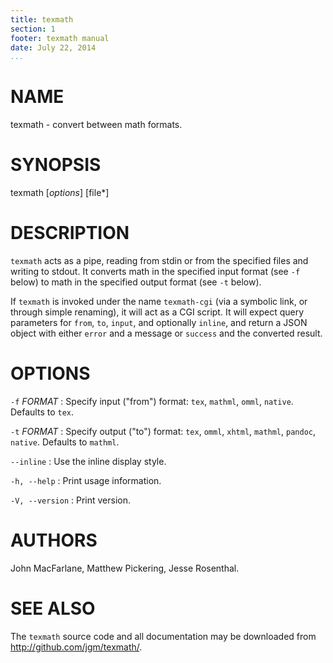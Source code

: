 ```yaml
---
title: texmath
section: 1
footer: texmath manual
date: July 22, 2014
...
```


# NAME

texmath - convert between math formats.

# SYNOPSIS

texmath [*options*] [file\*]

# DESCRIPTION

`texmath` acts as a pipe, reading from stdin or from the specified
files and writing to stdout.  It converts math in the specified input
format (see `-f` below) to math in the specified output format (see `-t`
below).

If `texmath` is invoked under the name `texmath-cgi` (via a symbolic
link, or through simple renaming), it will act as a CGI script.  It will
expect query parameters for `from`, `to`, `input`, and optionally
`inline`, and return a JSON object with either `error` and a message or
`success` and the converted result.

# OPTIONS

`-f` *FORMAT*
:   Specify input ("from") format:  `tex`, `mathml`, `omml`, `native`.
    Defaults to `tex`.

`-t` *FORMAT*
:   Specify output ("to") format:  `tex`, `omml`,
    `xhtml`, `mathml`, `pandoc`, `native`.  Defaults to `mathml`.

`--inline`
:   Use the inline display style.

`-h, --help`
:   Print usage information.

`-V, --version`
:   Print version.

# AUTHORS

John MacFarlane, Matthew Pickering, Jesse Rosenthal.

# SEE ALSO

The `texmath` source code and all documentation may be downloaded
from <http://github.com/jgm/texmath/>.
